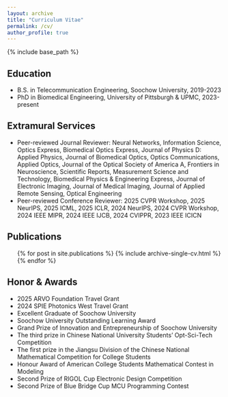 ```yaml
---
layout: archive
title: "Curriculum Vitae"
permalink: /cv/
author_profile: true
---
```


{% include base_path %}

Education
-----
* B.S. in Telecommunication Engineering, Soochow University, 2019-2023
* PhD in Biomedical Engineering, University of Pittsburgh & UPMC, 2023-present

Extramural Services
-----
* Peer-reviewed Journal Reviewer: Neural Networks, Information Science, Optics Express, Biomedical Optics Express, Journal of Physics D: Applied Physics, Journal of Biomedical Optics, Optics Communications, Applied Optics, Journal of the Optical Society of America A, Frontiers in Neuroscience, Scientific Reports, Measurement Science and Technology, Biomedical Physics & Engineering Express, Journal of Electronic Imaging, Journal of Medical Imaging, Journal of Applied Remote Sensing, Optical Engineering
* Peer-reviewed Conference Reviewer: 2025 CVPR Workshop, 2025 NeurIPS, 2025 ICML, 2025 ICLR, 2024 NeurIPS, 2024 CVPR Workshop, 2024 IEEE MIPR, 2024 IEEE IJCB, 2024 CVIPPR, 2023 IEEE ICICN

Publications
-----
  <ul>{% for post in site.publications %}
    {% include archive-single-cv.html %}
  {% endfor %}</ul>

Honor & Awards
-----
* 2025 ARVO Foundation Travel Grant
* 2024 SPIE Photonics West Travel Grant
* Excellent Graduate of Soochow University
* Soochow University Outstanding Learning Award
* Grand Prize of Innovation and Entrepreneurship of Soochow University
* The third prize in Chinese National University Students’ Opt-Sci-Tech Competition
* The first prize in the Jiangsu Division of the Chinese National Mathematical Competition for College Students
* Honour Award of American College Students Mathematical Contest in Modeling
* Second Prize of RIGOL Cup Electronic Design Competition
* Second Prize of Blue Bridge Cup MCU Programming Contest

